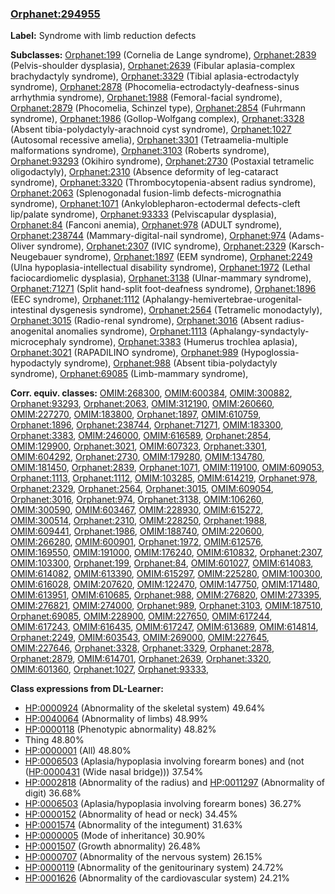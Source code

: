 
### [Orphanet:294955](http://www.orpha.net/ORDO/Orphanet_294955)
**Label:** Syndrome with limb reduction defects

**Subclasses:** [Orphanet:199](http://www.orpha.net/ORDO/Orphanet_199) (Cornelia de Lange syndrome), [Orphanet:2839](http://www.orpha.net/ORDO/Orphanet_2839) (Pelvis-shoulder dysplasia), [Orphanet:2639](http://www.orpha.net/ORDO/Orphanet_2639) (Fibular aplasia-complex brachydactyly syndrome), [Orphanet:3329](http://www.orpha.net/ORDO/Orphanet_3329) (Tibial aplasia-ectrodactyly syndrome), [Orphanet:2878](http://www.orpha.net/ORDO/Orphanet_2878) (Phocomelia-ectrodactyly-deafness-sinus arrhythmia syndrome), [Orphanet:1988](http://www.orpha.net/ORDO/Orphanet_1988) (Femoral-facial syndrome), [Orphanet:2879](http://www.orpha.net/ORDO/Orphanet_2879) (Phocomelia, Schinzel type), [Orphanet:2854](http://www.orpha.net/ORDO/Orphanet_2854) (Fuhrmann syndrome), [Orphanet:1986](http://www.orpha.net/ORDO/Orphanet_1986) (Gollop-Wolfgang complex), [Orphanet:3328](http://www.orpha.net/ORDO/Orphanet_3328) (Absent tibia-polydactyly-arachnoid cyst syndrome), [Orphanet:1027](http://www.orpha.net/ORDO/Orphanet_1027) (Autosomal recessive amelia), [Orphanet:3301](http://www.orpha.net/ORDO/Orphanet_3301) (Tetraamelia-multiple malformations syndrome), [Orphanet:3103](http://www.orpha.net/ORDO/Orphanet_3103) (Roberts syndrome), [Orphanet:93293](http://www.orpha.net/ORDO/Orphanet_93293) (Okihiro syndrome), [Orphanet:2730](http://www.orpha.net/ORDO/Orphanet_2730) (Postaxial tetramelic oligodactyly), [Orphanet:2310](http://www.orpha.net/ORDO/Orphanet_2310) (Absence deformity of leg-cataract syndrome), [Orphanet:3320](http://www.orpha.net/ORDO/Orphanet_3320) (Thrombocytopenia-absent radius syndrome), [Orphanet:2063](http://www.orpha.net/ORDO/Orphanet_2063) (Splenogonadal fusion-limb defects-micrognathia syndrome), [Orphanet:1071](http://www.orpha.net/ORDO/Orphanet_1071) (Ankyloblepharon-ectodermal defects-cleft lip/palate syndrome), [Orphanet:93333](http://www.orpha.net/ORDO/Orphanet_93333) (Pelviscapular dysplasia), [Orphanet:84](http://www.orpha.net/ORDO/Orphanet_84) (Fanconi anemia), [Orphanet:978](http://www.orpha.net/ORDO/Orphanet_978) (ADULT syndrome), [Orphanet:238744](http://www.orpha.net/ORDO/Orphanet_238744) (Mammary-digital-nail syndrome), [Orphanet:974](http://www.orpha.net/ORDO/Orphanet_974) (Adams-Oliver syndrome), [Orphanet:2307](http://www.orpha.net/ORDO/Orphanet_2307) (IVIC syndrome), [Orphanet:2329](http://www.orpha.net/ORDO/Orphanet_2329) (Karsch-Neugebauer syndrome), [Orphanet:1897](http://www.orpha.net/ORDO/Orphanet_1897) (EEM syndrome), [Orphanet:2249](http://www.orpha.net/ORDO/Orphanet_2249) (Ulna hypoplasia-intellectual disability syndrome), [Orphanet:1972](http://www.orpha.net/ORDO/Orphanet_1972) (Lethal faciocardiomelic dysplasia), [Orphanet:3138](http://www.orpha.net/ORDO/Orphanet_3138) (Ulnar-mammary syndrome), [Orphanet:71271](http://www.orpha.net/ORDO/Orphanet_71271) (Split hand-split foot-deafness syndrome), [Orphanet:1896](http://www.orpha.net/ORDO/Orphanet_1896) (EEC syndrome), [Orphanet:1112](http://www.orpha.net/ORDO/Orphanet_1112) (Aphalangy-hemivertebrae-urogenital-intestinal dysgenesis syndrome), [Orphanet:2564](http://www.orpha.net/ORDO/Orphanet_2564) (Tetramelic monodactyly), [Orphanet:3015](http://www.orpha.net/ORDO/Orphanet_3015) (Radio-renal syndrome), [Orphanet:3016](http://www.orpha.net/ORDO/Orphanet_3016) (Absent radius-anogenital anomalies syndrome), [Orphanet:1113](http://www.orpha.net/ORDO/Orphanet_1113) (Aphalangy-syndactyly-microcephaly syndrome), [Orphanet:3383](http://www.orpha.net/ORDO/Orphanet_3383) (Humerus trochlea aplasia), [Orphanet:3021](http://www.orpha.net/ORDO/Orphanet_3021) (RAPADILINO syndrome), [Orphanet:989](http://www.orpha.net/ORDO/Orphanet_989) (Hypoglossia-hypodactyly syndrome), [Orphanet:988](http://www.orpha.net/ORDO/Orphanet_988) (Absent tibia-polydactyly syndrome), [Orphanet:69085](http://www.orpha.net/ORDO/Orphanet_69085) (Limb-mammary syndrome), 

**Corr. equiv. classes:** [OMIM:268300](http://purl.obolibrary.org/obo/OMIM_268300), [OMIM:600384](http://purl.obolibrary.org/obo/OMIM_600384), [OMIM:300882](http://purl.obolibrary.org/obo/OMIM_300882), [Orphanet:93293](http://www.orpha.net/ORDO/Orphanet_93293), [Orphanet:2063](http://www.orpha.net/ORDO/Orphanet_2063), [OMIM:312190](http://purl.obolibrary.org/obo/OMIM_312190), [OMIM:260660](http://purl.obolibrary.org/obo/OMIM_260660), [OMIM:227270](http://purl.obolibrary.org/obo/OMIM_227270), [OMIM:183800](http://purl.obolibrary.org/obo/OMIM_183800), [Orphanet:1897](http://www.orpha.net/ORDO/Orphanet_1897), [OMIM:610759](http://purl.obolibrary.org/obo/OMIM_610759), [Orphanet:1896](http://www.orpha.net/ORDO/Orphanet_1896), [Orphanet:238744](http://www.orpha.net/ORDO/Orphanet_238744), [Orphanet:71271](http://www.orpha.net/ORDO/Orphanet_71271), [OMIM:183300](http://purl.obolibrary.org/obo/OMIM_183300), [Orphanet:3383](http://www.orpha.net/ORDO/Orphanet_3383), [OMIM:246000](http://purl.obolibrary.org/obo/OMIM_246000), [OMIM:616589](http://purl.obolibrary.org/obo/OMIM_616589), [Orphanet:2854](http://www.orpha.net/ORDO/Orphanet_2854), [OMIM:129900](http://purl.obolibrary.org/obo/OMIM_129900), [Orphanet:3021](http://www.orpha.net/ORDO/Orphanet_3021), [OMIM:607323](http://purl.obolibrary.org/obo/OMIM_607323), [Orphanet:3301](http://www.orpha.net/ORDO/Orphanet_3301), [OMIM:604292](http://purl.obolibrary.org/obo/OMIM_604292), [Orphanet:2730](http://www.orpha.net/ORDO/Orphanet_2730), [OMIM:179280](http://purl.obolibrary.org/obo/OMIM_179280), [OMIM:134780](http://purl.obolibrary.org/obo/OMIM_134780), [OMIM:181450](http://purl.obolibrary.org/obo/OMIM_181450), [Orphanet:2839](http://www.orpha.net/ORDO/Orphanet_2839), [Orphanet:1071](http://www.orpha.net/ORDO/Orphanet_1071), [OMIM:119100](http://purl.obolibrary.org/obo/OMIM_119100), [OMIM:609053](http://purl.obolibrary.org/obo/OMIM_609053), [Orphanet:1113](http://www.orpha.net/ORDO/Orphanet_1113), [Orphanet:1112](http://www.orpha.net/ORDO/Orphanet_1112), [OMIM:103285](http://purl.obolibrary.org/obo/OMIM_103285), [OMIM:614219](http://purl.obolibrary.org/obo/OMIM_614219), [Orphanet:978](http://www.orpha.net/ORDO/Orphanet_978), [Orphanet:2329](http://www.orpha.net/ORDO/Orphanet_2329), [Orphanet:2564](http://www.orpha.net/ORDO/Orphanet_2564), [Orphanet:3015](http://www.orpha.net/ORDO/Orphanet_3015), [OMIM:609054](http://purl.obolibrary.org/obo/OMIM_609054), [Orphanet:3016](http://www.orpha.net/ORDO/Orphanet_3016), [Orphanet:974](http://www.orpha.net/ORDO/Orphanet_974), [Orphanet:3138](http://www.orpha.net/ORDO/Orphanet_3138), [OMIM:106260](http://purl.obolibrary.org/obo/OMIM_106260), [OMIM:300590](http://purl.obolibrary.org/obo/OMIM_300590), [OMIM:603467](http://purl.obolibrary.org/obo/OMIM_603467), [OMIM:228930](http://purl.obolibrary.org/obo/OMIM_228930), [OMIM:615272](http://purl.obolibrary.org/obo/OMIM_615272), [OMIM:300514](http://purl.obolibrary.org/obo/OMIM_300514), [Orphanet:2310](http://www.orpha.net/ORDO/Orphanet_2310), [OMIM:228250](http://purl.obolibrary.org/obo/OMIM_228250), [Orphanet:1988](http://www.orpha.net/ORDO/Orphanet_1988), [OMIM:609441](http://purl.obolibrary.org/obo/OMIM_609441), [Orphanet:1986](http://www.orpha.net/ORDO/Orphanet_1986), [OMIM:188740](http://purl.obolibrary.org/obo/OMIM_188740), [OMIM:220600](http://purl.obolibrary.org/obo/OMIM_220600), [OMIM:266280](http://purl.obolibrary.org/obo/OMIM_266280), [OMIM:600901](http://purl.obolibrary.org/obo/OMIM_600901), [Orphanet:1972](http://www.orpha.net/ORDO/Orphanet_1972), [OMIM:612576](http://purl.obolibrary.org/obo/OMIM_612576), [OMIM:169550](http://purl.obolibrary.org/obo/OMIM_169550), [OMIM:191000](http://purl.obolibrary.org/obo/OMIM_191000), [OMIM:176240](http://purl.obolibrary.org/obo/OMIM_176240), [OMIM:610832](http://purl.obolibrary.org/obo/OMIM_610832), [Orphanet:2307](http://www.orpha.net/ORDO/Orphanet_2307), [OMIM:103300](http://purl.obolibrary.org/obo/OMIM_103300), [Orphanet:199](http://www.orpha.net/ORDO/Orphanet_199), [Orphanet:84](http://www.orpha.net/ORDO/Orphanet_84), [OMIM:601027](http://purl.obolibrary.org/obo/OMIM_601027), [OMIM:614083](http://purl.obolibrary.org/obo/OMIM_614083), [OMIM:614082](http://purl.obolibrary.org/obo/OMIM_614082), [OMIM:613390](http://purl.obolibrary.org/obo/OMIM_613390), [OMIM:615297](http://purl.obolibrary.org/obo/OMIM_615297), [OMIM:225280](http://purl.obolibrary.org/obo/OMIM_225280), [OMIM:100300](http://purl.obolibrary.org/obo/OMIM_100300), [OMIM:616028](http://purl.obolibrary.org/obo/OMIM_616028), [OMIM:207620](http://purl.obolibrary.org/obo/OMIM_207620), [OMIM:122470](http://purl.obolibrary.org/obo/OMIM_122470), [OMIM:147750](http://purl.obolibrary.org/obo/OMIM_147750), [OMIM:171480](http://purl.obolibrary.org/obo/OMIM_171480), [OMIM:613951](http://purl.obolibrary.org/obo/OMIM_613951), [OMIM:610685](http://purl.obolibrary.org/obo/OMIM_610685), [Orphanet:988](http://www.orpha.net/ORDO/Orphanet_988), [OMIM:276820](http://purl.obolibrary.org/obo/OMIM_276820), [OMIM:273395](http://purl.obolibrary.org/obo/OMIM_273395), [OMIM:276821](http://purl.obolibrary.org/obo/OMIM_276821), [OMIM:274000](http://purl.obolibrary.org/obo/OMIM_274000), [Orphanet:989](http://www.orpha.net/ORDO/Orphanet_989), [Orphanet:3103](http://www.orpha.net/ORDO/Orphanet_3103), [OMIM:187510](http://purl.obolibrary.org/obo/OMIM_187510), [Orphanet:69085](http://www.orpha.net/ORDO/Orphanet_69085), [OMIM:228900](http://purl.obolibrary.org/obo/OMIM_228900), [OMIM:227650](http://purl.obolibrary.org/obo/OMIM_227650), [OMIM:617244](http://purl.obolibrary.org/obo/OMIM_617244), [OMIM:617243](http://purl.obolibrary.org/obo/OMIM_617243), [OMIM:616435](http://purl.obolibrary.org/obo/OMIM_616435), [OMIM:617247](http://purl.obolibrary.org/obo/OMIM_617247), [OMIM:613689](http://purl.obolibrary.org/obo/OMIM_613689), [OMIM:614814](http://purl.obolibrary.org/obo/OMIM_614814), [Orphanet:2249](http://www.orpha.net/ORDO/Orphanet_2249), [OMIM:603543](http://purl.obolibrary.org/obo/OMIM_603543), [OMIM:269000](http://purl.obolibrary.org/obo/OMIM_269000), [OMIM:227645](http://purl.obolibrary.org/obo/OMIM_227645), [OMIM:227646](http://purl.obolibrary.org/obo/OMIM_227646), [Orphanet:3328](http://www.orpha.net/ORDO/Orphanet_3328), [Orphanet:3329](http://www.orpha.net/ORDO/Orphanet_3329), [Orphanet:2878](http://www.orpha.net/ORDO/Orphanet_2878), [Orphanet:2879](http://www.orpha.net/ORDO/Orphanet_2879), [OMIM:614701](http://purl.obolibrary.org/obo/OMIM_614701), [Orphanet:2639](http://www.orpha.net/ORDO/Orphanet_2639), [Orphanet:3320](http://www.orpha.net/ORDO/Orphanet_3320), [OMIM:601360](http://purl.obolibrary.org/obo/OMIM_601360), [Orphanet:1027](http://www.orpha.net/ORDO/Orphanet_1027), [Orphanet:93333](http://www.orpha.net/ORDO/Orphanet_93333), 

**Class expressions from DL-Learner:**

- [HP:0000924](http://purl.obolibrary.org/obo/HP_0000924) (Abnormality of the skeletal system) 49.64%
- [HP:0040064](http://purl.obolibrary.org/obo/HP_0040064) (Abnormality of limbs) 48.99%
- [HP:0000118](http://purl.obolibrary.org/obo/HP_0000118) (Phenotypic abnormality) 48.82%
- Thing 48.80%
- [HP:0000001](http://purl.obolibrary.org/obo/HP_0000001) (All) 48.80%
- [HP:0006503](http://purl.obolibrary.org/obo/HP_0006503) (Aplasia/hypoplasia involving forearm bones) and (not ([HP:0000431](http://purl.obolibrary.org/obo/HP_0000431) (Wide nasal bridge))) 37.54%
- [HP:0002818](http://purl.obolibrary.org/obo/HP_0002818) (Abnormality of the radius) and [HP:0011297](http://purl.obolibrary.org/obo/HP_0011297) (Abnormality of digit) 36.68%
- [HP:0006503](http://purl.obolibrary.org/obo/HP_0006503) (Aplasia/hypoplasia involving forearm bones) 36.27%
- [HP:0000152](http://purl.obolibrary.org/obo/HP_0000152) (Abnormality of head or neck) 34.45%
- [HP:0001574](http://purl.obolibrary.org/obo/HP_0001574) (Abnormality of the integument) 31.63%
- [HP:0000005](http://purl.obolibrary.org/obo/HP_0000005) (Mode of inheritance) 30.90%
- [HP:0001507](http://purl.obolibrary.org/obo/HP_0001507) (Growth abnormality) 26.48%
- [HP:0000707](http://purl.obolibrary.org/obo/HP_0000707) (Abnormality of the nervous system) 26.15%
- [HP:0000119](http://purl.obolibrary.org/obo/HP_0000119) (Abnormality of the genitourinary system) 24.72%
- [HP:0001626](http://purl.obolibrary.org/obo/HP_0001626) (Abnormality of the cardiovascular system) 24.21%



